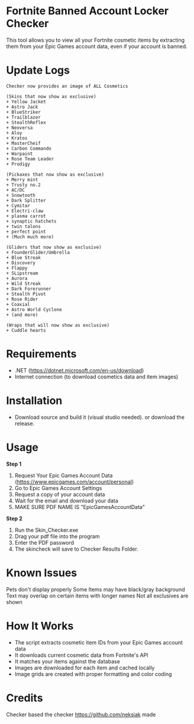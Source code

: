 # Fortnite Banned Account Locker Checker
This tool allows you to view all your Fortnite cosmetic items by extracting them from your Epic Games account data, even if your account is banned.

# Update Logs
```
Checker now provides an image of ALL Cosmetics

(Skins that now show as exclusive)
+ Yellow Jacket
+ Astro Jack
+ BlueStriker
+ Trailblazer
+ StealthReflex
+ Neoversa
+ Aloy
+ Kratos
+ MasterCheif
+ Carbon Commando
+ Warpaint
+ Rose Team Leader
+ Prodigy

(Pickaxes that now show as exclusive)
+ Merry mint
+ Trusty no.2
+ AC/DC
+ Snowtooth
+ Dark Splitter
+ Cymitar
+ Electri-claw
+ plasma carrot
+ synaptic hatchets
+ twin talons
+ perfect point
+ (Much much more)

(Gliders that now show as exclusive)
+ FounderGlider/Umbrella
+ Blue Streak
+ Discovery
+ Flappy
+ SLipstream
+ Aurora
+ Wild Streak
+ Dark Forerunner
+ Stealth Pivot
+ Rose Rider
+ Coaxial
+ Astro World Cyclone
+ (and more)

(Wraps that will now show as exclusive)
+ Cuddle hearts
```

# Requirements
* .NET (https://dotnet.microsoft.com/en-us/download)
* Internet connection (to download cosmetics data and item images)

# Installation
* Download source and build it (visual studio needed). or download the release.

# Usage
**Step 1**
1. Request Your Epic Games Account Data (https://www.epicgames.com/account/personal)
2. Go to Epic Games Account Settings
3. Request a copy of your account data
4. Wait for the email and download your data
5. MAKE SURE PDF NAME IS "EpicGamesAccountData"

**Step 2**
1. Run the Skin_Checker.exe
2. Drag your pdf file into the program
3. Enter the PDF password
4. The skincheck will save to Checker Results Folder.

# Known Issues
Pets don't display properly
Some Items may have black/gray background
Text may overlap on certain items with longer names
Not all exclusives are shown

# How It Works
* The script extracts cosmetic item IDs from your Epic Games account data
* It downloads current cosmetic data from Fortnite's API
* It matches your items against the database
* Images are downloaded for each item and cached locally
* Image grids are created with proper formatting and color coding


# Credits
Checker based the checker https://github.com/neksiak made
